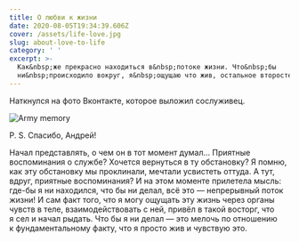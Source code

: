 ```yaml
---
title: О любви к жизни
date: 2020-08-05T19:34:39.606Z
cover: /assets/life-love.jpg
slug: about-love-to-life
category: ' '
excerpt: >-
  Как&nbsp;же прекрасно находиться в&nbsp;потоке жизни. Что&nbsp;бы
  ни&nbsp;происходило вокруг, я&nbsp;ощущаю что жив, остальное второстепенно.
---
```

<p>Наткнулся на&nbsp;фото Вконтакте, которое выложил сослуживец.</p>

![Army memory](/assets/army-memory.jpg)

<p><nobr>P. S.</nobr> Спасибо, Андрей!</p>
<p>Начал представлять, о&nbsp;чем он&nbsp;в&nbsp;тот момент думал&hellip; Приятные воспоминания о&nbsp;службе? Хочется вернуться в&nbsp;ту&nbsp;обстановку? Я&nbsp;помню, как эту обстановку мы&nbsp;проклинали, мечтали усвистеть оттуда. А&nbsp;тут, вдруг, приятные воспоминания? И&nbsp;на&nbsp;этом моменте прилетела мысль: <nobr>где-бы</nobr> я&nbsp;ни&nbsp;находился, что&nbsp;бы ни&nbsp;делал, всё это&nbsp;&mdash; непрерывный поток жизни! И&nbsp;сам факт того, что я&nbsp;могу ощущать эту жизнь через органы чувств в&nbsp;теле, взаимодействовать с&nbsp;ней, привёл в&nbsp;такой восторг, что я&nbsp;сел и&nbsp;начал рыдать. Что&nbsp;бы я&nbsp;ни&nbsp;делал&nbsp;&mdash; это мелочь по&nbsp;отношению к&nbsp;фундаментальному факту, что я&nbsp;просто жив и&nbsp;чувствую это.</p>
